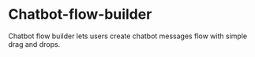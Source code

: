 # Chatbot-flow-builder
Chatbot flow builder lets users create chatbot messages flow with simple drag and drops.
